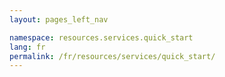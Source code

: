 ```yaml
---
layout: pages_left_nav

namespace: resources.services.quick_start
lang: fr
permalink: /fr/resources/services/quick_start/
---
```

